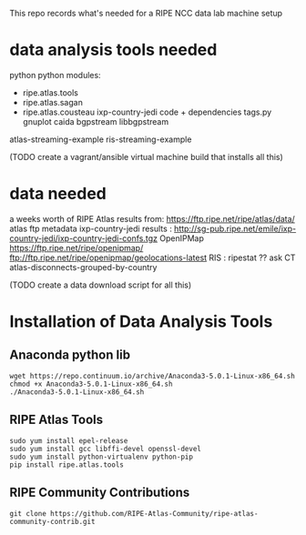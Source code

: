 This repo records what's needed for a RIPE NCC data lab machine setup

# data analysis tools needed

python
python modules:
 - ripe.atlas.tools
 - ripe.atlas.sagan
 - ripe.atlas.cousteau
ixp-country-jedi code + dependencies
tags.py
gnuplot
caida bgpstream
libbgpstream

atlas-streaming-example
ris-streaming-example

(TODO create a vagrant/ansible virtual machine build that installs all this)


# data needed

a weeks worth of RIPE Atlas results from: https://ftp.ripe.net/ripe/atlas/data/
atlas ftp metadata
ixp-country-jedi results : http://sg-pub.ripe.net/emile/ixp-country-jedi/ixp-country-jedi-confs.tgz
OpenIPMap https://ftp.ripe.net/ripe/openipmap/   ftp://ftp.ripe.net/ripe/openipmap/geolocations-latest
RIS : 
ripestat  ?? ask CT
atlas-disconnects-grouped-by-country 

(TODO create a data download script for all this)

# Installation of Data Analysis Tools

## Anaconda python lib
```
wget https://repo.continuum.io/archive/Anaconda3-5.0.1-Linux-x86_64.sh
chmod +x Anaconda3-5.0.1-Linux-x86_64.sh
./Anaconda3-5.0.1-Linux-x86_64.sh
```

## RIPE Atlas Tools
```
sudo yum install epel-release
sudo yum install gcc libffi-devel openssl-devel
sudo yum install python-virtualenv python-pip
pip install ripe.atlas.tools
```
## RIPE Community Contributions
```
git clone https://github.com/RIPE-Atlas-Community/ripe-atlas-community-contrib.git
```
